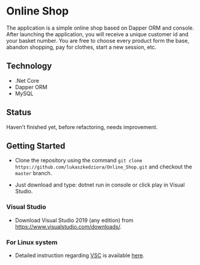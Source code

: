 # Online Shop

The application is a simple online shop based on Dapper ORM and console. After launching the application, you will receive a unique customer id and your basket number. You are free to choose every product form the base, abandon shopping, pay for clothes, start a new session, etc.  

## Technology 
- .Net Core
- Dapper ORM
- MySQL

## Status
Haven’t finished yet, before refactoring, needs improvement.


## Getting Started

- Clone the repository using the command `git clone https://github.com/lukaszkedziora/Online_Shop.git` and checkout the `master` branch.

- Just download and type: dotnet run in console or click play in Visual Studio.

### Visual Studio

- Download Visual Studio 2019 (any edition) from <https://www.visualstudio.com/downloads/>.

### For Linux system

- Detailed instruction regarding [VSC](https://code.visualstudio.com/docs/setup/linux) is available [here](https://docs.microsoft.com/en-us/dotnet/core/install/linux-ubuntu).
